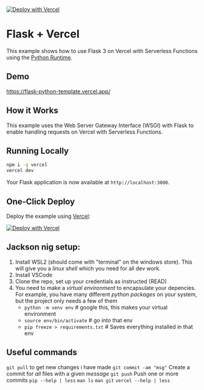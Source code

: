[![Deploy with Vercel](https://vercel.com/button)](https://vercel.com/new/clone?repository-url=https%3A%2F%2Fgithub.com%2Fvercel%2Fexamples%2Ftree%2Fmain%2Fpython%2Fflask3&demo-title=Flask%203%20%2B%20Vercel&demo-description=Use%20Flask%203%20on%20Vercel%20with%20Serverless%20Functions%20using%20the%20Python%20Runtime.&demo-url=https%3A%2F%2Fflask3-python-template.vercel.app%2F&demo-image=https://assets.vercel.com/image/upload/v1669994156/random/flask.png)

# Flask + Vercel

This example shows how to use Flask 3 on Vercel with Serverless Functions using the [Python Runtime](https://vercel.com/docs/concepts/functions/serverless-functions/runtimes/python).

## Demo

https://flask-python-template.vercel.app/

## How it Works

This example uses the Web Server Gateway Interface (WSGI) with Flask to enable handling requests on Vercel with Serverless Functions.

## Running Locally

```bash
npm i -g vercel
vercel dev
```

Your Flask application is now available at `http://localhost:3000`.

## One-Click Deploy

Deploy the example using [Vercel](https://vercel.com?utm_source=github&utm_medium=readme&utm_campaign=vercel-examples):

[![Deploy with Vercel](https://vercel.com/button)](https://vercel.com/new/clone?repository-url=https%3A%2F%2Fgithub.com%2Fvercel%2Fexamples%2Ftree%2Fmain%2Fpython%2Fflask3&demo-title=Flask%203%20%2B%20Vercel&demo-description=Use%20Flask%203%20on%20Vercel%20with%20Serverless%20Functions%20using%20the%20Python%20Runtime.&demo-url=https%3A%2F%2Fflask3-python-template.vercel.app%2F&demo-image=https://assets.vercel.com/image/upload/v1669994156/random/flask.png)


## Jackson nig setup:
1. Install WSL2 (should come with "terminal" on the windows store). This will give you a *linux shell* which you need for all dev work.
2. Install VSCode
3. Clone the repo, set up your credentials as instructed (READ)
4. You need to make a *virtual environment* to encapsulate your depencies. For example, you have many different *python packages* on your system, but the project only needs a few of them
    - `python -m venv env` # google this, this makes your virtual environment
    - `source env/bin/activate` # go *into* that env
    - `pip freeze > requirements.txt` # Saves everything installed in that env

## Useful commands
`git pull` to get new changes i have made
`git commit -am "msg"` Create a commit for *all* files with a given *message*
`git push` Push one or more commits
`pip --help | less`
`man ls`
`man git`
`vercel --help | less`
